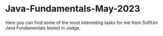 # Java-Fundamentals-May-2023
Here you can find some of the most interesting tasks for me from SoftUni Java Fundamentals tested in Judge.
